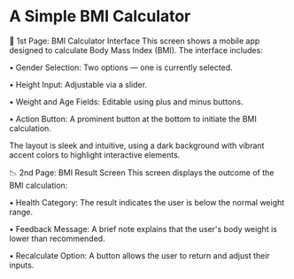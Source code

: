 # A Simple BMI Calculator

🧮 1st Page: BMI Calculator Interface
This screen shows a mobile app designed to calculate Body Mass Index (BMI). The interface includes:

• 	Gender Selection: Two options — one is currently selected.

• 	Height Input: Adjustable via a slider.

• 	Weight and Age Fields: Editable using plus and minus buttons.

• 	Action Button: A prominent button at the bottom to initiate the BMI calculation.

The layout is sleek and intuitive, using a dark background with vibrant accent colors to highlight interactive elements.

📉 2nd Page: BMI Result Screen
This screen displays the outcome of the BMI calculation:

• 	Health Category: The result indicates the user is below the normal weight range.

• 	Feedback Message: A brief note explains that the user's body weight is lower than recommended.

• 	Recalculate Option: A button allows the user to return and adjust their inputs.
